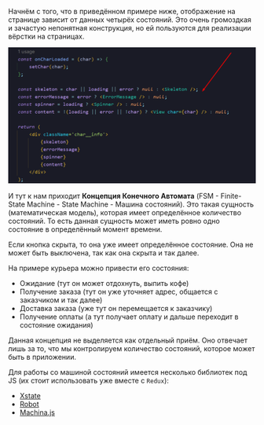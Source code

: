 
Начнём с того, что в приведённом примере ниже, отображение на странице зависит от данных четырёх состояний. Это очень громоздкая и зачастую непонятная конструкция, но ей пользуются для реализации вёрстки на страницах.

![](_png/Pasted%20image%2020230317162107.png)

И тут к нам приходит **Концепция Конечного Автомата** (FSM - Finite-State Machine - State Machine - Машина состояний). Это такая сущность (математическая модель), которая имеет определённое количество состояний. То есть данная сущность может иметь ровно одно состояние в определённый момент времени.

Если кнопка скрыта, то она уже имеет определённое состояние. Она не может быть выключена, так как она скрыта и так далее.

На примере курьера можно привести его состояния:
- Ожидание (тут он может отдохнуть, выпить кофе)
- Получение заказа (тут он уже уточняет адрес, общается с заказчиком и так далее)
- Доставка заказа (уже тут он перемещается к заказчику)
- Получение оплаты (а тут получает оплату и дальше переходит в состояние ожидания)

Данная концепция не выделяется как отдельный приём. Оно отвечает лишь за то, что мы контролируем количество состояний, которое может быть в приложении.

Для работы со машиной состояний имеется несколько библиотек под JS (их стоит использовать уже вместе с `Redux`):
- [Xstate](https://xstate.js.org/docs/recipes/react.html)
- [Robot](https://thisrobot.life/)
- [Machina.js](http://machina-js.org/)























